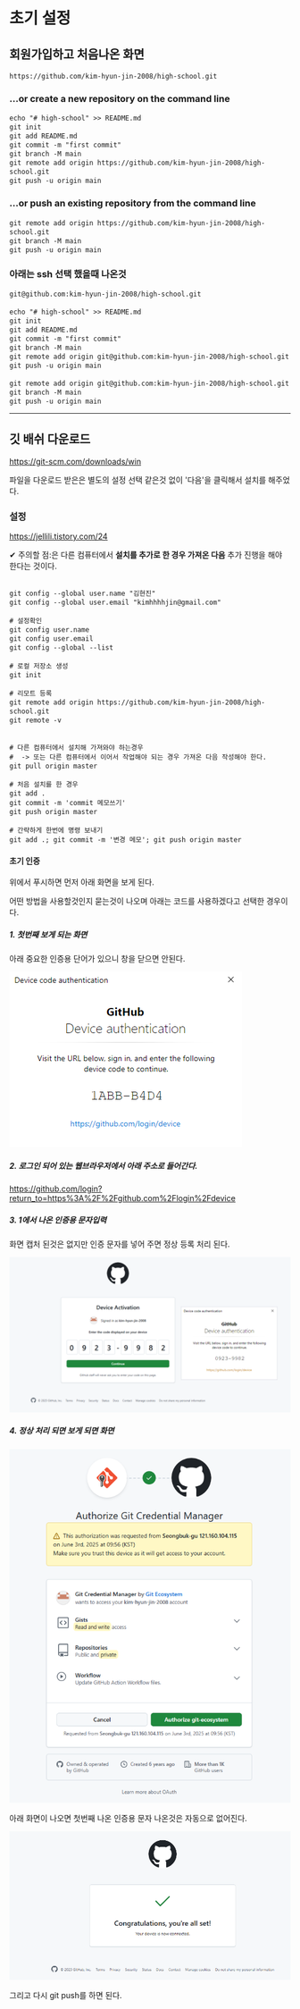 
# 초기 설정

## 회원가입하고 처음나온 화면 
```
https://github.com/kim-hyun-jin-2008/high-school.git
```

### …or create a new repository on the command line
```
echo "# high-school" >> README.md
git init
git add README.md
git commit -m "first commit"
git branch -M main
git remote add origin https://github.com/kim-hyun-jin-2008/high-school.git
git push -u origin main
```

### …or push an existing repository from the command line
```
git remote add origin https://github.com/kim-hyun-jin-2008/high-school.git
git branch -M main
git push -u origin main
```

### 아래는 ssh 선택 했을때 나온것 
```
git@github.com:kim-hyun-jin-2008/high-school.git

echo "# high-school" >> README.md
git init
git add README.md
git commit -m "first commit"
git branch -M main
git remote add origin git@github.com:kim-hyun-jin-2008/high-school.git
git push -u origin main

git remote add origin git@github.com:kim-hyun-jin-2008/high-school.git
git branch -M main
git push -u origin main
```

---

## 깃 배쉬 다운로드
https://git-scm.com/downloads/win

파일을 다운로드 받은은 별도의 설정 선택 같은것 없이 '다음'을 클릭해서 설치를 해주었다.

### 설정
https://jellili.tistory.com/24 <br>

✔ 주의할 점:은 다른 컴퓨터에서 **설치를 추가로 한 경우 가져온 다음** 추가 진행을 해야 한다는 것이다.
```

git config --global user.name "김현진"
git config --global user.email "kimhhhhjin@gmail.com"

# 설정확인
git config user.name
git config user.email
git config --global --list

# 로컬 저장소 생성
git init

# 리모트 등록
git remote add origin https://github.com/kim-hyun-jin-2008/high-school.git
git remote -v


# 다른 컴퓨터에서 설치해 가져와야 하는경우
#  -> 또는 다른 컴퓨터에서 이어서 작업해야 되는 경우 가져온 다음 작성해야 한다. 
git pull origin master

# 처음 설치를 한 경우
git add .
git commit -m 'commit 메모쓰기'
git push origin master

# 간략하게 한번에 명령 보내기
git add .; git commit -m '변경 메모'; git push origin master
```

#### 초기 인증
위에서 푸시하면 먼저 아래 화면을 보게 된다. 

어떤 방법을 사용할것인지 묻는것이 나오며 아래는 코드를 사용하겠다고 선택한 경우이다.

##### 1. 첫번째 보게 되는 화면
아래 중요한 인증용 단어가 있으니 창을 닫으면 안된다. 

![alt text](image-2.png)

##### 2. 로그인 되어 있는 웹브라우저에서 아래 주소로 들어간다. <br>
https://github.com/login?return_to=https%3A%2F%2Fgithub.com%2Flogin%2Fdevice


##### 3. 1에서 나온 인증용 문자입력
화면 캡처 된것은 없지만 인증 문자를 넣어 주면 정상 등록 처리 된다. 

![alt text](image-4.png)

##### 4. 정상 처리 되면 보게 되면 화면

![alt text](image-1.png)

아래 화면이 나오면 첫번째 나온 인증용 문자 나온것은 자동으로 없어진다. 

![alt text](image-3.png)

그리고 다시 git push를 하면 된다.